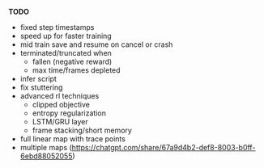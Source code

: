 **TODO**
- fixed step timestamps
- speed up for faster training
- mid train save and resume on cancel or crash
- terminated/truncated when
    - fallen (negative reward)
    - max time/frames depleted
- infer script
- fix stuttering
- advanced rl techniques
    - clipped objective
    - entropy regularization
    - LSTM/GRU layer
    - frame stacking/short memory
- full linear map with trace points
- multiple maps (https://chatgpt.com/share/67a9d4b2-def8-8003-b0ff-6ebd88052055)
